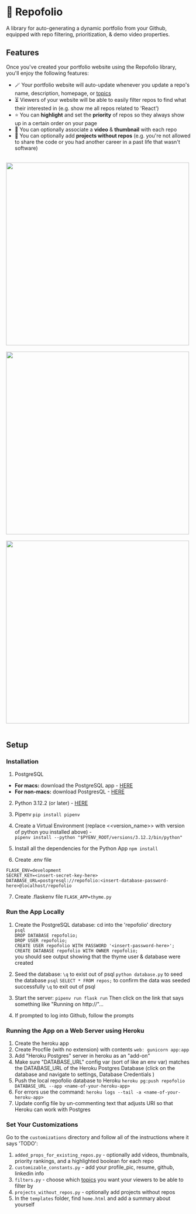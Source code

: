 # 🎥 Repofolio
A library for auto-generating a dynamic portfolio from your Github, equipped with repo filtering, prioritization, & demo video properties. 

## Features 
Once you've created your portfolio website using the Repofolio library, you'll enjoy the following features: 
- 🪄 Your portfolio website will auto-update whenever you update a repo's name, description, homepage, or [topics](https://docs.github.com/en/repositories/managing-your-repositorys-settings-and-features/customizing-your-repository/classifying-your-repository-with-topics)
- ⏳ Viewers of your website will be able to easily filter repos to find what their interested in (e.g. show me all repos related to 'React')
- ⭐️ You can **highlight** and set the **priority** of repos so they always show up in a certain order on your page
- 🎥 You can optionally associate a **video** & **thumbnail** with each repo
- 🔧 You can optionally add **projects without repos** (e.g. you're not allowed to share the code or you had another career in a past life that wasn't software)
<br></br>

<img src="https://storage.googleapis.com/frankie-esparza-portfolio/screenshots/repofolio-1.png" width="500">
<br></br>

<img src="https://storage.googleapis.com/frankie-esparza-portfolio/screenshots/repofolio-2.png" width="500">
<br></br>

<img src="https://storage.googleapis.com/frankie-esparza-portfolio/screenshots/repofolio-3.png" width="500">
<br></br>


## Setup 
### Installation
1) PostgreSQL
- **For macs:** download the PostgreSQL app - [HERE](https://postgresapp.com/)
- **For non-macs:** download PostgresQL - [HERE]( https://www.postgresql.org/download/)  

2) Python 3.12.2 (or later) - [HERE](https://www.python.org/downloads/)

3) Pipenv ```pip install pipenv```    

4) Create a Virtual Environment (replace <<version_name>> with version of python you installed above) -  
```pipenv install --python "$PYENV_ROOT/versions/3.12.2/bin/python"```

5) Install all the dependencies for the Python App `npm install`

6) Create .env file 
```
FLASK_ENV=development
SECRET_KEY=<insert-secret-key-here>
DATABASE_URL=postgresql://repofolio:<insert-database-password-here>@localhost/repofolio
```    

7) Create .flaskenv file
```FLASK_APP=thyme.py```    


### Run the App Locally
1) Create the PostgreSQL database:
cd into the 'repofolio' directory   
```psql```    
```DROP DATABASE repofolio;```    
```DROP USER repofolio;```    
```CREATE USER repofolio WITH PASSWORD '<insert-password-here>';```    
```CREATE DATABASE repofolio WITH OWNER repofolio;```    
you should see output showing that the thyme user & database were created

2) Seed the database: 
```\q``` to exist out of psql
```python database.py``` to seed the database 
```psql```
```SELECT * FROM repos;``` to confirm the data was seeded successfully 
```\q``` to exit out of psql

3) Start the server: 
```pipenv run flask run```
Then click on the link that says something like "Running on http://"...

4) If prompted to log into Github, follow the prompts

### Running the App on a Web Server using Heroku
1) Create the heroku app 
2) Create Procfile (with no extension) with contents ```web: gunicorn app:app```
3) Add "Heroku Postgres" server in heroku as an "add-on"
4) Make sure "DATABASE_URL" config var (sort of like an env var) matches the DATABASE_URL of the Heroku Postgres Database (click on the database and navigate to settings, Database Credentials ) 
5) Push the local repofolio database to Heroku
```heroku pg:push repofolio DATABASE_URL --app <name-of-your-heroku-app>```
6) For errors use the command: 
```heroku logs --tail -a <name-of-your-heroku-app>```
7) Update config file by un-commenting text that adjusts URI so that Heroku can work with Postgres

### Set Your Customizations 
Go to the `customizations` directory and follow all of the instructions where it says 'TODO':
1. `added_props_for_existing_repos.py` - optionally add videos, thumbnails, priority rankings, and a highlighted boolean for each repo
2. `customizable_constants.py` - add your profile_pic, resume, github, linkedin info
3. `filters.py` - choose which [topics](https://docs.github.com/en/repositories/managing-your-repositorys-settings-and-features/customizing-your-repository/classifying-your-repository-with-topics) you want your viewers to be able to filter by 
4. `projects_without_repos.py` - optionally add projects without repos 
5. In the `templates` folder, find `home.html` and add a summary about yourself